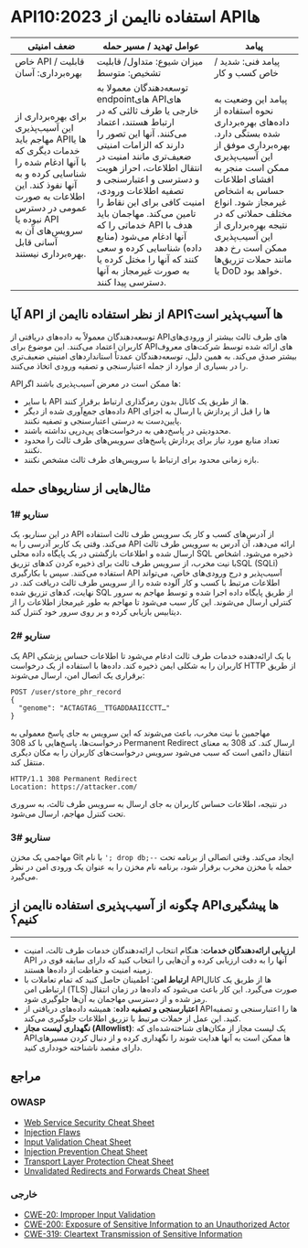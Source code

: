 # API10:2023 استفاده ناایمن از APIها

| ضعف امنیتی | عوامل تهدید / مسیر حمله | پیامد |
|---------|--------------------|------------|
| خاص API / قابلیت بهره‌برداری: آسان |  میزان شیوع: متداول/ قابلیت تشخیص: متوسط              | پیامد فنی: شدید / خاص کسب و کار
| برای بهره‌برداری از این آسیب‌پذیری مهاجم باید APIها یا خدمات دیگری که با آنها ادغام شده را شناسایی کرده و به آنها نفوذ کند. این اطلاعات به صورت عمومی در دسترس نبوده یا API سرویس‌های آن به آسانی قابل بهره‌برداری نیستند.              | توسعه‌دهندگان معمولا به endpointهای APIهای خارجی یا طرف ثالثی که در ارتباط هستند، اعتماد می‌کنند. آنها این تصور را دارند که الزامات امنیتی ضعیف‌تری مانند امنیت در انتقال اطلاعات، احراز هویت و دسترسی و اعتبارسنجی و تصفیه اطلاعات ورودی، امنیت کافی برای این نقاط را تامین می‌کند. مهاجمان باید خدماتی را که API هدف با آنها ادغام می‌شود (منابع داده) شناسایی کرده و سعی کنند که آنها را مختل کرده یا به صورت غیرمجاز به آنها دسترسی پیدا کنند.     | پیامد این وضعیت به نحوه استفاده از داده‌های بهره‌برداری شده بستگی دارد. بهره‌برداری موفق از این آسیب‌پذیری ممکن است منجر به افشای اطلاعات حساس به اشخاص غیرمجاز شود. انواع مختلف حملاتی که در نتیجه بهره‌برداری از این آسیب‌پذیری ممکن است رخ دهد مانند حملات تزریق‌ها یا DoD خواهد بود.         |

## آیا API از نظر استفاده ناایمن از APIها ‌آسیب‌پذیر است؟

توسعه‌دهندگان معمولاً به داده‌های دریافتی از API‌های طرف ثالث بیشتر از ورودی‌های کاربران اعتماد می‌کنند. این موضوع برای API‌های ارائه شده توسط شرکت‌های معروف بیشتر صدق می‌کند. به همین دلیل، توسعه‌دهندگان عمدتاً استانداردهای امنیتی ضعیف‌تری را در بسیاری از موارد از جمله اعتبارسنجی و تصفیه ورودی اتخاذ می‌کنند.

API‌ها ممکن است در معرض آسیب‌پذیری باشند اگر:

- با سایر API ها از طریق یک کانال بدون رمزگذاری ارتباط برقرار کنند.
- داده‌های جمع‌آوری شده از دیگر API ها را قبل از پردازش یا ارسال به اجزای پایین‌دست به درستی اعتبارسنجی و تصفیه نکنند. 
- محدودیتی در پاسخ‌دهی به درخواست‌های پی‌در‌پی نداشته باشند.
- تعداد منابع مورد نیاز برای پردازش پاسخ‌های سرویس‌های طرف ثالث را محدود نکنند. 
- بازه زمانی محدود برای ارتباط با سرویس‌های طرف ثالث مشخص نکنند.

## مثال‌‌هایی از سناریوهای حمله

### سناریو #1

در این سناریو، یک API از آدرس‌های کسب و کار یک سرویس طرف ثالث استفاده می‌کند. وقتی یک کاربر آدرسی را به API  ارائه می‌دهد، آن آدرس به سرویس طرف ثالث ارسال شده و اطلاعات بازگشتی در یک پایگاه داده محلی SQL  ذخیره می‌شود. اشخاص با نیت مخرب، از سرویس طرف ثالث برای ذخیره کردن کدهای تزریقSQL  (SQLi) استفاده می‌کنند. سپس با بکارگیری API آسیب‌پذیر و درج ورودی‌های خاص، می‌تواند اطلاعات مرتبط با کسب و کار آلوده شده را از سرویس طرف ثالث دریافت کند. در نهایت، کدهای تزریق شده SQL از طریق پایگاه داده اجرا شده و توسط مهاجم به سرور کنترلی ارسال می‌شوند. این کار سبب می‌شود تا مهاجم به طور غیرمجاز اطلاعات را از دیتابیس بازیابی کرده و بر روی سرور خود کنترل کند. 

### سناریو #2

یک API با یک ارائه‌دهنده خدمات طرف ثالث ادغام می‌شود تا اطلاعات حساس پزشکی کاربران را به شکلی ایمن ذخیره کند. داده‌ها با استفاده از یک درخواست HTTP از طریق برقراری یک اتصال امن، ارسال می‌شوند:

```http
POST /user/store_phr_record
{
  "genome": "ACTAGTAG__TTGADDAAIICCTT…"
}
```

مهاجمین با نیت مخرب، باعث می‌شوند که این سرویس به جای پاسخ معمولی به درخواست‌ها، پاسخ‌هایی با کد 308 Permanent Redirect ارسال کند. کد 308 به معنای انتقال دائمی است که سبب می‌شود سرویس درخواست‌های کاربران را به مکان دیگری منتقل کند.

```http
HTTP/1.1 308 Permanent Redirect
Location: https://attacker.com/
```

در نتیجه، اطلاعات حساس کاربران به جای ارسال به سرویس طرف ثالث، به سروری تحت کنترل مهاجم، ارسال می‌شود.

### سناریو #3

مهاجمی یک مخزن Git با نام `'; drop db;--` ایجاد می‌کند. وقتی اتصالی از برنامه تحت حمله با مخزن مخرب برقرار شود، برنامه نام مخزن را به عنوان یک ورودی امن در نظر می‌گیرد.

## چگونه از ‌آسیب‌پذیری استفاده ناایمن از APIها پیشگیری کنیم؟
---
- **ارزیابی ارائه‌دهندگان خدمات**: هنگام انتخاب ارائه‌دهندگان خدمات طرف ثالث، امنیت API آنها را به دقت ارزیابی کرده و آن‌هایی را انتخاب کنید که دارای سابقه قوی در زمینه امنیت و حفاظت از داده‌ها هستند.
- **ارتباط امن**: اطمینان حاصل کنید که تمام تعاملات با API‌ها از طریق یک کانال ارتباطی امن (TLS) صورت می‌گیرد. این کار باعث می‌شود که داده‌ها در زمان انتقال رمز شده و از دسترسی مهاجمان به آن‌ها جلوگیری شود. 
- **اعتبارسنجی و تصفیه داده**: همیشه داده‌های دریافتی از API‌ها را اعتبارسنجی و تصفیه کنید. این عمل از حملات مرتبط با تزریق اطلاعات جلوگیری می‌کند.
- **نگهداری لیست مجاز (Allowlist)**: یک لیست مجاز از مکان‌های شناخته‌شده‌ای که API‌ها ممکن است به آنها هدایت شوند را نگهداری کرده و از دنبال کردن مسیرهای دارای مقصد ناشناخته خودداری کنید.

## مراجع

### OWASP

- [Web Service Security Cheat Sheet][1]
- [Injection Flaws][2]
- [Input Validation Cheat Sheet][3]
- [Injection Prevention Cheat Sheet][4]
- [Transport Layer Protection Cheat Sheet][5]
- [Unvalidated Redirects and Forwards Cheat Sheet][6]

### خارجی

- [CWE-20: Improper Input Validation][7]
- [CWE-200: Exposure of Sensitive Information to an Unauthorized Actor][8]
- [CWE-319: Cleartext Transmission of Sensitive Information][9]

[1]: https://cheatsheetseries.owasp.org/cheatsheets/Web_Service_Security_Cheat_Sheet.html
[2]: https://www.owasp.org/index.php/Injection_Flaws
[3]: https://cheatsheetseries.owasp.org/cheatsheets/Input_Validation_Cheat_Sheet.html
[4]: https://cheatsheetseries.owasp.org/cheatsheets/Injection_Prevention_Cheat_Sheet.html
[5]: https://cheatsheetseries.owasp.org/cheatsheets/Transport_Layer_Protection_Cheat_Sheet.html
[6]: https://cheatsheetseries.owasp.org/cheatsheets/Unvalidated_Redirects_and_Forwards_Cheat_Sheet.html
[7]: https://cwe.mitre.org/data/definitions/20.html
[8]: https://cwe.mitre.org/data/definitions/200.html
[9]: https://cwe.mitre.org/data/definitions/319.html

